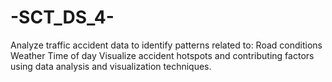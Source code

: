 # -SCT_DS_4-
Analyze traffic accident data to identify patterns related to:  Road conditions  Weather  Time of day   Visualize accident hotspots and contributing factors using data analysis and visualization techniques.
